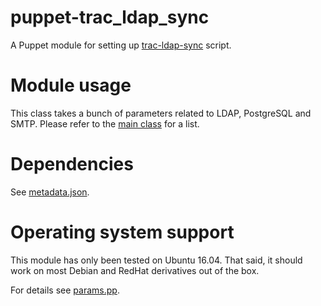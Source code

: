 # puppet-trac_ldap_sync

A Puppet module for setting up 
[trac-ldap-sync](https://github.com/mattock/trac-ldap-sync) script.

# Module usage

This class takes a bunch of parameters related to LDAP, PostgreSQL and SMTP. 
Please refer to the [main class](manifests/init.pp) for a list.

# Dependencies

See [metadata.json](metadata.json).

# Operating system support

This module has only been tested on Ubuntu 16.04. That said, it should work on 
most Debian and RedHat derivatives out of the box.

For details see [params.pp](manifests/params.pp).
